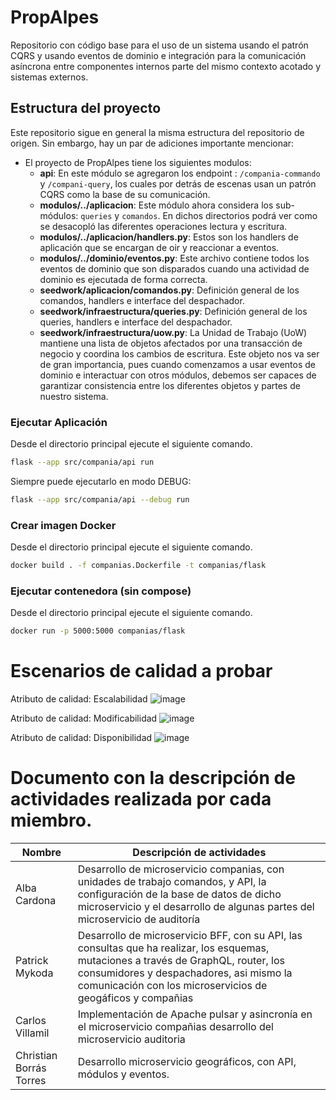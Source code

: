 # PropAlpes

Repositorio con código base para el uso de un sistema usando el patrón CQRS y usando eventos de dominio e integración para la comunicación asíncrona entre componentes internos parte del mismo contexto acotado y sistemas externos.

## Estructura del proyecto

Este repositorio sigue en general la misma estructura del repositorio de origen. Sin embargo, hay un par de adiciones importante mencionar:

- El proyecto de PropAlpes tiene los siguientes modulos:
    - **api**: En este módulo se agregaron los endpoint : `/compania-commando` y `/compani-query`, los cuales por detrás de escenas usan un patrón CQRS como la base de su comunicación.
    - **modulos/../aplicacion**: Este módulo ahora considera los sub-módulos: `queries` y `comandos`. En dichos directorios podrá ver como se desacopló las diferentes operaciones lectura y escritura. 
    - **modulos/../aplicacion/handlers.py**: Estos son los handlers de aplicación que se encargan de oir y reaccionar a eventos. 
    - **modulos/../dominio/eventos.py**: Este archivo contiene todos los eventos de dominio que son disparados cuando una actividad de dominio es ejecutada de forma correcta.
    - **seedwork/aplicacion/comandos.py**: Definición general de los comandos, handlers e interface del despachador.
    - **seedwork/infraestructura/queries.py**: Definición general de los queries, handlers e interface del despachador.
    - **seedwork/infraestructura/uow.py**: La Unidad de Trabajo (UoW) mantiene una lista de objetos afectados por una transacción de negocio y coordina los cambios de escritura. Este objeto nos va ser de gran importancia, pues cuando comenzamos a usar eventos de dominio e interactuar con otros módulos, debemos ser capaces de garantizar consistencia entre los diferentes objetos y partes de nuestro sistema.

### Ejecutar Aplicación

Desde el directorio principal ejecute el siguiente comando.

```bash
flask --app src/compania/api run
```

Siempre puede ejecutarlo en modo DEBUG:

```bash
flask --app src/compania/api --debug run
```

### Crear imagen Docker

Desde el directorio principal ejecute el siguiente comando.

```bash
docker build . -f companias.Dockerfile -t companias/flask
```

### Ejecutar contenedora (sin compose)

Desde el directorio principal ejecute el siguiente comando.

```bash
docker run -p 5000:5000 companias/flask
```

# Escenarios de calidad a probar

Atributo de calidad: Escalabilidad
![image](https://github.com/albauniandes/PropAlpes/assets/98656753/12c1d88f-b766-43cc-bda1-c5a72e3c1a1f)

Atributo de calidad: Modificabilidad
![image](https://github.com/albauniandes/PropAlpes/assets/98656753/c14ad867-a06a-4c7e-8160-9c54826e6360)


Atributo de calidad: Disponibilidad
![image](https://github.com/albauniandes/PropAlpes/assets/98656753/8bd9ec40-b660-4f09-9f2f-2cb30ea4027d)

# Documento con la descripción de actividades realizada por cada miembro.

| Nombre          | Descripción de actividades         | 
|-----------------|------------------------------------|
| Alba Cardona    | Desarrollo de microservicio companias, con unidades de trabajo comandos, y API, la configuración de la base de datos de dicho microservicio y el desarrollo de algunas partes del microservicio de auditoría |
| Patrick Mykoda          | Desarrollo de microservicio BFF, con su API, las consultas que ha realizar, los esquemas, mutaciones a través de GraphQL, router, los consumidores y despachadores, asi mismo la comunicación con los microservicios de geogáficos y compañias |
| Carlos Villamil         | Implementación de Apache pulsar y asincronía en el microservicio compañias desarrollo del microservicio auditoria |
| Christian Borrás Torres | Desarrollo microservicio geográficos, con API, módulos y eventos. |
